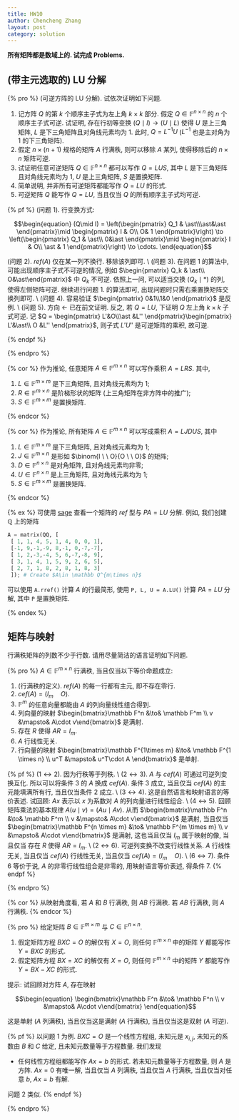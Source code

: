 ```yaml
---
title: HW10
author: Chencheng Zhang
layout: post
category: solution
---
```


**所有矩阵都是数域上的. 试完成 Problems.**

## (带主元选取的) LU 分解

{% pro %}
(可逆方阵的 LU 分解). 试依次证明如下问题.

1. 记方阵 $Q$ 的第 $k$ 个顺序主子式为左上角 $k \times k$ 部分. 假定 $Q \in \mathbb F^{n \times n}$ 的 $n$ 个顺序主子式可逆. 试证明, 存在行初等变换 $(Q \mid I) \to (U \mid L)$ 使得 $U$ 是上三角矩阵, $L$ 是下三角矩阵且对角线元素均为 $1$. 此时, $Q = L^{-1} U$ ($L^{-1}$ 也是主对角为 $1$ 的下三角矩阵).
2. 假定 $n \times (n+1)$ 规格的矩阵 $A$ 行满秩, 则可以移除 $A$ 某列, 使得移除后的 $n \times n$ 矩阵可逆.
3. 试证明任意可逆矩阵 $Q \in \mathbb F^{n \times n}$ 都可以写作 $Q = LUS$, 其中 $L$ 是下三角矩阵且对角线元素均为 $1$, $U$ 是上三角矩阵, $S$ 是置换矩阵.
4. 简单说明, 并非所有可逆矩阵都能写作 $Q = LU$ 的形式.
5. 可逆矩阵 $Q$ 能写作 $Q = LU$, 当且仅当 $Q$ 的所有顺序主子式均可逆.

{% pf %}
(问题 1). 行变换方式:

$$\begin{equation}
(Q\mid I) = \left(\begin{pmatrix}
    Q_1 & \ast\\\ast&\ast
\end{pmatrix}\mid \begin{pmatrix}
    I & O\\ O& 1
\end{pmatrix}\right) \to \left(\begin{pmatrix}
    Q_1 & \ast\\ 0&\ast
\end{pmatrix}\mid \begin{pmatrix}
    I & O\\ \ast & 1
\end{pmatrix}\right) \to \cdots.
\end{equation}$$

(问题 2). $ref(A)$ 仅在某一列不换行. 移除该列即可.
\\
(问题 3). 在问题 1 的算法中, 可能出现顺序主子式不可逆的情况, 例如 $\begin{pmatrix} Q_k & \ast\\ O&\ast\end{pmatrix}$ 中 $Q_k$ 不可逆. 依照上一问, 可以适当交换 $(Q_k \mid \ast)$ 的列, 使得左侧矩阵可逆. 继续进行问题 1. 的算法即可, 出现问题时只需右乘置换矩阵交换列即可.
\\
(问题 4). 容易验证 $\begin{pmatrix} 0&1\\1&0 \end{pmatrix}$ 是反例.
\\
(问题 5). 方向 $\gets$ 已在前文证明. 反之, 若 $Q = LU$, 下证明 $Q$ 左上角 $k \times k$ 子式可逆. 记 $Q = \begin{pmatrix} L'&O\\\ast &L'' \end{pmatrix}\begin{pmatrix} L'&\ast\\ O &L'' \end{pmatrix}$, 则子式 $L' U''$ 是可逆矩阵的乘积, 故可逆.

{% endpf %}

{% endpro %}

{% cor %}
作为推论, 任意矩阵 $A \in \mathbb F^{m \times n}$ 可以写作乘积 $A = LRS$. 其中,

1. $L\in \mathbb F^{m \times m}$ 是下三角矩阵, 且对角线元素均为 $1$;
2. $R\in \mathbb F^{m \times n}$ 是阶梯形状的矩阵 (上三角矩阵在非方阵中的推广);
3. $S\in \mathbb F^{m \times m}$ 是置换矩阵.

{% endcor %}

{% cor %}
作为推论, 所有矩阵 $A \in \mathbb F^{m \times n}$ 可以写成乘积 $A = LJDUS$, 其中

1. $L\in \mathbb F^{m \times m}$ 是下三角矩阵, 且对角线元素均为 $1$;
2. $J\in \mathbb F^{m \times n}$ 是形如 $\binom{I \ \ O}{O \ \ O}$ 的矩阵;
3. $D\in \mathbb F^{n \times n}$ 是对角矩阵, 且对角线元素均非零;
4. $U\in \mathbb F^{n \times n}$ 是上三角矩阵, 且对角线元素均为 $1$;
5. $S\in \mathbb F^{m \times m}$ 是置换矩阵.

{% endcor %}

{% ex %}
可使用 [sage](https://sagecell.sagemath.org/) 查看一个矩阵的 $ref$ 型与 $PA = LU$ 分解. 例如, 我们创建 $\mathbb Q$ 上的矩阵

```python
A = matrix(QQ, [
 [ 1, 1, 4, 5, 1, 4, 0, 0, 1],
 [-1, 9,-1,-9, 8,-1, 0,-7,-7],
 [ 1, 2,-3,-4, 5, 6,-7,-8, 9],
 [ 3, 1, 4, 1, 5, 9, 2, 6, 5],
 [ 2, 7, 1, 8, 2, 8, 1, 8, 3]
 ]); # Create $A\in \mathbb Q^{m\times n}$
```

可以使用 `A.rref()` 计算 $A$ 的行最简形, 使用 `P, L, U = A.LU()` 计算 $PA = LU$ 分解, 其中 `P` 是置换矩阵.

{% endex %}

## 矩阵与映射

行满秩矩阵的列数不少于行数. 请用尽量简洁的语言证明如下问题.

{% pro %}
$A \in \mathbb F^{m \times n}$ 行满秩, 当且仅当以下等价命题成立:

1. (行满秩的定义). $ref(A)$ 的每一行都有主元, 即不存在零行.
2. $cef(A) = (I_m \quad O)$.
3. $\mathbb F^m$ 的任意向量都能由 $A$ 的列向量线性组合得到.
4. 列向量的映射 $\begin{bmatrix}\mathbb F^n &\to& \mathbb F^m \\ v &\mapsto& A\cdot v\end{bmatrix}$ 是满射.
5. 存在 $R$ 使得 $AR = I_m$.
6. $A$ 行线性无关.
7. 行向量的映射 $\begin{bmatrix}\mathbb F^{1\times m} &\to& \mathbb F^{1 \times n} \\ u^T &\mapsto& u^T\cdot A \end{bmatrix}$ 是单射.

{% pf %}
($1 \leftrightarrow 2$). 因为行秩等于列秩.
\\
($2 \leftrightarrow 3$). $A$ 与 $cef(A)$ 可通过可逆列变换互化. 所以可以将条件 3 的 $A$ 换成 $cef(A)$. 条件 3 成立, 当且仅当 $cef(A)$ 的主元能填满所有行, 当且仅当条件 2 成立.
\\
($3 \leftrightarrow 4$). 这是自然语言和映射语言的等价表述. 试回顾: $Ax$ 表示以 $x$ 为系数对 $A$ 的列向量进行线性组合.
\\
($4 \leftrightarrow 5$). 回顾矩阵乘法的基本规律 $A (u \mid v) = (Au \mid Av)$. 从而 $\begin{bmatrix}\mathbb F^n &\to& \mathbb F^m \\ v &\mapsto& A\cdot v\end{bmatrix}$ 是满射, 当且仅当 $\begin{bmatrix}\mathbb F^{n \times m} &\to& \mathbb F^{m \times m} \\ v &\mapsto& A\cdot v\end{bmatrix}$ 是满射, 这也当且仅当 $I_m$ 属于映射的像, 当且仅当 存在 $R$ 使得 $AR = I_m$.
\\
($2 \leftrightarrow 6$). 可逆列变换不改变行线性关系. $A$ 行线性无关, 当且仅当 $cef(A)$ 行线性无关, 当且仅当 $cef(A) = (I_m \quad O)$.
\\
($6 \leftrightarrow 7$). 条件 6 等价于说, $A$ 的非零行线性组合是非零的, 用映射语言等价表述, 得条件 7.
{% endpf %}

{% endpro %}

{% cor %}
从映射角度看, 若 $A$ 和 $B$ 行满秩, 则 $AB$ 行满秩. 若 $AB$ 行满秩, 则 $A$ 行满秩.
{% endcor %}

{% pro %}
给定矩阵 $B \in \mathbb F^{m \times m}$ 与 $C \in \mathbb F^{n \times n}$.

1. 假定矩阵方程 $BXC = O$ 的解仅有 $X = O$, 则任何 $\mathbb F^{m \times n}$ 中的矩阵 $Y$ 都能写作 $Y = BXC$ 的形式.
2. 假定矩阵方程 $BX = XC$ 的解仅有 $X = O$, 则任何 $\mathbb F^{m \times n}$ 中的矩阵 $Y$ 都能写作 $Y = BX - XC$ 的形式.

提示: 试回顾对方阵 $A$, 存在映射

$$\begin{equation}
\begin{bmatrix}\mathbb F^n &\to& \mathbb F^n \\ v &\mapsto& A\cdot v\end{bmatrix}
\end{equation}$$

这是单射 ($A$ 列满秩), 当且仅当这是满射 ($A$ 行满秩), 当且仅当这是双射 ($A$ 可逆).

{% pf %}
以问题 1 为例. $BXC = O$ 是一个线性方程组, 未知元是 $x_{i,j}$, 未知元的系数由 $B$ 和 $C$ 给定, 且未知元数量等于方程数量. 我们发现

- 任何线性方程组都能写作 $Ax = b$ 的形式. 若未知元数量等于方程数量, 则 $A$ 是方阵. $Ax = 0$ 有唯一解, 当且仅当 $A$ 列满秩, 当且仅当 $A$ 行满秩, 当且仅当对任意 $b$, $Ax = b$ 有解.

问题 2 类似.
{% endpf %}

{% endpro %}
